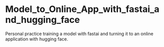 # Model_to_Online_App_with_fastai_and_hugging_face
Personal practice training a model with fastai and turning it to an online application with hugging face.
